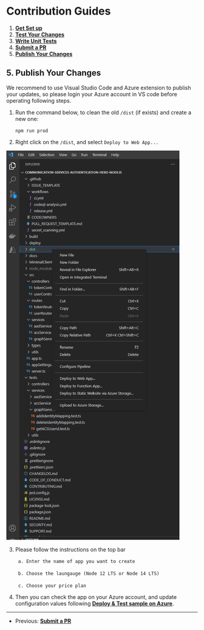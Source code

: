 # Contribution Guides

1. **[Get Set up](<1. get-set-up.md>)**
2. **[Test Your Changes](<2. test-your-changes.md>)**
3. **[Write Unit Tests](<3. write-unit-tests.md>)**
4. **[Submit a PR](<4. submit-a-pr.md>)**
5. **[Publish Your Changes](<5. publish-your-changes.md>)**

## 5. Publish Your Changes

We recommend to use Visual Studio Code and Azure extension to publish your updates, so please login your Azure account in VS code before operating following steps.  

1. Run the command below, to clean the old `/dist` (if exists) and create a new one:

    ```shell
    npm run prod
    ```

2. Right click on the `/dist`, and select `Deploy to Web App...`

![ACS Authentication Server Sample Local Deployment](../images/ACS-Authentication-Server-Sample_Deployment-VS.png)


3. Please follow the instructions on the top bar

        a. Enter the name of app you want to create

        b. Choose the laungauge (Node 12 LTS or Node 14 LTS)

        c. Choose your price plan 

4. Then you can check the app on your Azure account, and update configuration values following **[Deploy & Test sample on Azure](<../deployment-guides/deploy-and-test-sample-on-azure.md>)**. 

---

- Previous: **[Submit a PR](<4. submit-a-pr.md>)**
